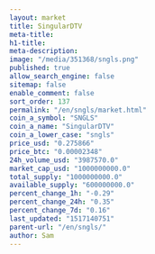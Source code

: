 ```yaml
---
layout: market
title: SingularDTV
meta-title: 
h1-title: 
meta-description: 
image: "/media/351368/sngls.png"
published: true
allow_search_engine: false
sitemap: false
enable_comment: false
sort_order: 137
permalink: "/en/sngls/market.html"
coin_a_symbol: "SNGLS"
coin_a_name: "SingularDTV"
coin_a_lower_case: "sngls"
price_usd: "0.275866"
price_btc: "0.00002348"
24h_volume_usd: "3987570.0"
market_cap_usd: "1000000000.0"
total_supply: "1000000000.0"
available_supply: "600000000.0"
percent_change_1h: "-0.29"
percent_change_24h: "0.35"
percent_change_7d: "0.16"
last_updated: "1517140751"
parent-url: "/en/sngls/"
author: Sam
---
```


